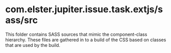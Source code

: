 # com.elster.jupiter.issue.task.extjs/sass/src

This folder contains SASS sources that mimic the component-class hierarchy. These files
are gathered in to a build of the CSS based on classes that are used by the build.
